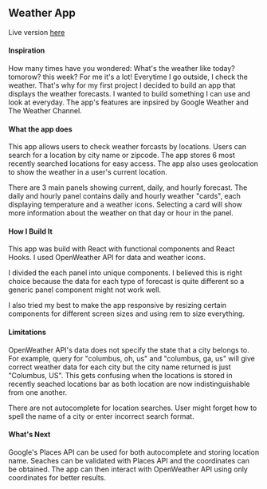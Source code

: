 ## Weather App

Live version [here](https://breezycamel.github.io/weather-app/)

#### Inspiration

How many times have you wondered: What's the weather like today? tomorow? this week? For me it's a lot! Everytime I go outside, I check the weather. That's why for my first project I decided to build an app that displays the weather forecasts. I wanted to build something I can use and look at everyday. The app's features are inpsired by Google Weather and The Weather Channel.

#### What the app does

This app allows users to check weather forcasts by locations. Users can search for a location by city name or zipcode. The app stores 6 most recently searched locations for easy access. The app also uses geolocation to show the weather in a user's current location.

There are 3 main panels showing current, daily, and hourly forecast. The daily and hourly panel contains daily and hourly weather "cards", each displaying temperature and a weather icons. Selecting a card will show more information about the weather on that day or hour in the panel.

#### How I Build It

This app was build with React with functional components and React Hooks. I used OpenWeather API for data and weather icons.

I divided the each panel into unique components. I believed this is right choice because the data for each type of forecast is quite different so a generic panel component might not work well. 

I also tried my best to make the app responsive by resizing certain components for different screen sizes and using rem to size everything.

#### Limitations

OpenWeather API's data does not specify the state that a city belongs to. For example, query for "columbus, oh, us" and "columbus, ga, us" will give correct weather data for each city but the city name returned is just "Columbus, US". This gets confusing when the locations is stored in recently seached locations bar as both location are now indistinguishable from one another.

There are not autocomplete for location searches. User might forget how to spell the name of a city or enter incorrect search format.

#### What's Next

Google's Places API can be used for both autocomplete and storing location name. Seaches can be validated with Places API and the coordinates can be obtained. The app can then interact with OpenWeather API using only coordinates for better results. 


